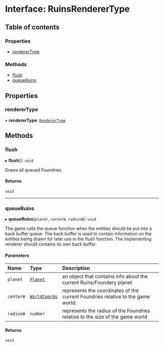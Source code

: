 # Interface: RuinsRendererType

## Table of contents

### Properties

- [rendererType](RuinsRendererType.md#renderertype)

### Methods

- [flush](RuinsRendererType.md#flush)
- [queueRuins](RuinsRendererType.md#queueruins)

## Properties

### rendererType

• **rendererType**: [`RendererType`](../README.md#renderertype)

## Methods

### flush

▸ **flush**(): `void`

Draws all queued Foundries.

#### Returns

`void`

---

### queueRuins

▸ **queueRuins**(`planet`, `centerW`, `radiusW`): `void`

The game calls the queue function when the entities should be put into a back buffer queue.
The back buffer is used to contain information on the entities being drawn for later use in the flush function.
The implementing renderer should contains its own back buffer.

#### Parameters

| Name      | Type                                      | Description                                                                     |
| :-------- | :---------------------------------------- | :------------------------------------------------------------------------------ |
| `planet`  | [`Planet`](../README.md#planet)           | an object that contains info about the current Ruins/Foundery planet            |
| `centerW` | [`WorldCoords`](../README.md#worldcoords) | represents the coordinates of the current Foundries relative to the game world. |
| `radiusW` | `number`                                  | represents the radius of the Foundries relative to the size of the game world   |

#### Returns

`void`
